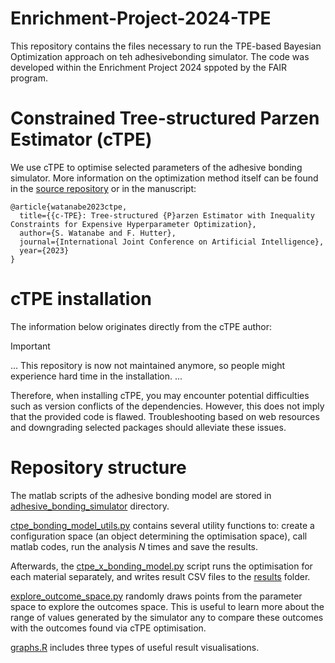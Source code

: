 # Enrichment-Project-2024-TPE
This repository contains the files necessary to run the TPE-based Bayesian Optimization approach on teh adhesivebonding simulator. The code was developed within the Enrichment Project 2024 sppoted by the FAIR program.

# Constrained Tree-structured Parzen Estimator (cTPE)
We use cTPE to optimise selected parameters of the adhesive bonding simulator. More information on the optimization method itself can be found in the [source repository](https://github.com/nabenabe0928/constrained-tpe) or in the manuscript:

```
@article{watanabe2023ctpe,
  title={{c-TPE}: Tree-structured {P}arzen Estimator with Inequality Constraints for Expensive Hyperparameter Optimization},
  author={S. Watanabe and F. Hutter},
  journal={International Joint Conference on Artificial Intelligence},
  year={2023}
}
```

# cTPE installation

The information below originates directly from the cTPE author:

> [!IMPORTANT]
> ...
> This repository is now not maintained anymore, so people might experience hard time in the installation.
> ...

Therefore, when installing cTPE, you may encounter potential difficulties such as version conflicts of the dependencies. 
However, this does not imply that the provided code is flawed. Troubleshooting based on web resources and downgrading selected packages should alleviate these issues.  

# Repository structure

The matlab scripts of the adhesive bonding model are stored in [adhesive_bonding_simulator](adhesive_bonding_simulator/) directory.

[ctpe_bonding_model_utils.py](./ctpe_bonding_model_utils.py) contains several utility functions to: create a configuration space (an object determining the optimisation space), call matlab codes, run the analysis $N$ times and save the results.   

Afterwards, the [ctpe_x_bonding_model.py](./ctpe_x_bonding_model.py) script runs the optimisation for each material separately, and writes result CSV files to the [results](/results) folder. 

[explore_outcome_space.py](./explore_outcome_space.py)  randomly draws points from the parameter space to explore the outcomes space. This is useful to learn more about the range of values generated by the simulator any to compare these outcomes with the outcomes found via cTPE optimisation.    

[graphs.R](./graphs.R)  includes three types of useful result visualisations.

